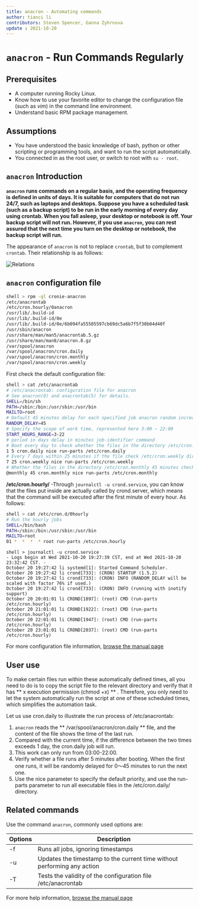 ```yaml
---
title: anacron - Automating commands
author: tianci li
contributors: Steven Spencer, Ganna Zyhrnova
update : 2021-10-20
---
```


#  `anacron` - Run Commands Regularly

##  Prerequisites

* A computer running Rocky Linux.
* Know how to use your favorite editor to change the configuration file (such as *vim*) in the command line environment.
* Understand basic RPM package management.

##  Assumptions

* You have understood the basic knowledge of bash, python or other scripting or programming tools, and want to run the script automatically.
* You connected in as the root user, or switch to root with `su - root`.

##  `anacron` Introduction

**`anacron` runs commands on a regular basis, and the operating frequency is defined in units of days. It is suitable for computers that do not run 24/7, such as laptops and desktops. Suppose you have a scheduled task (such as a backup script) to be run in the early morning of every day using crontab. When you fall asleep, your desktop or notebook is off. Your backup script will not run. However, if you use `anacron`, you can rest assured that the next time you turn on the desktop or notebook, the backup script will run.**

The appearance of `anacron` is not to replace `crontab`, but to complement `crontab`. Their relationship is as follows:

![ Relations ](../images/anacron_01.png)

## `anacron` configuration file

```bash
shell > rpm -ql cronie-anacron
/etc/anacrontab
/etc/cron.hourly/0anacron
/usr/lib/.build-id
/usr/lib/.build-id/0e
/usr/lib/.build-id/0e/6b094fa55505597cb69dc5a6b7f5f30b04d40f
/usr/sbin/anacron
/usr/share/man/man5/anacrontab.5.gz
/usr/share/man/man8/anacron.8.gz
/var/spool/anacron
/var/spool/anacron/cron.daily
/var/spool/anacron/cron.monthly
/var/spool/anacron/cron.weekly
```

First check the default configuration file:
```bash
shell > cat /etc/anacrontab
# /etc/anacrontab: configuration file for anacron
# See anacron(8) and anacrontab(5) for details.
SHELL=/bin/sh
PATH=/sbin:/bin:/usr/sbin:/usr/bin
MAILTO=root
# Default 45 minutes delay for each specified job anacron random increase 0-45 minutes.
RANDOM_DELAY=45
# Specify the scope of work time, represented here 3:00 ~ 22:00
START_HOURS_RANGE=3-22
# period in days delay in minutes job-identifier command
# Boot every day to check whether the files in the directory /etc/cron.daily be executed in 5 minutes, if not executed today, then to the next
1 5 cron.daily nice run-parts /etc/cron.daily
# Every 7 days within 25 minutes if the file check /etc/cron.weekly directory is executed after boot, if not executed within a week, it will be executed next
7 25 cron.weekly nice run-parts /etc/cron.weekly
# Whether the files in the directory /etc/cron.monthly 45 minutes checking is performed after every start for a month
@monthly 45 cron.monthly nice run-parts /etc/cron.monthly
```

**/etc/cron.hourly/** -Through `journalctl -u crond.service`, you can know that the files put inside are actually called by crond.server, which means that the command will be executed after the first minute of every hour. As follows:

```bash
shell > cat /etc/cron.d/0hourly
# Run the hourly jobs
SHELL=/bin/bash
PATH=/sbin:/bin:/usr/sbin:/usr/bin
MAILTO=root
01 *  *  *  * root run-parts /etc/cron.hourly
```
```
shell > journalctl -u crond.service
- Logs begin at Wed 2021-10-20 19:27:39 CST, end at Wed 2021-10-20 23:32:42 CST. -
October 20 19:27:42 li systemd[1]: Started Command Scheduler.
October 20 19:27:42 li crond[733]: (CRON) STARTUP (1.5.2)
October 20 19:27:42 li crond[733]: (CRON) INFO (RANDOM_DELAY will be scaled with factor 76% if used.)
October 20 19:27:42 li crond[733]: (CRON) INFO (running with inotify support)
October 20 20:01:01 li CROND[1897]: (root) CMD (run-parts /etc/cron.hourly)
October 20 21:01:01 li CROND[1922]: (root) CMD (run-parts /etc/cron.hourly)
October 20 22:01:01 li CROND[1947]: (root) CMD (run-parts /etc/cron.hourly)
October 20 23:01:01 li CROND[2037]: (root) CMD (run-parts /etc/cron.hourly)

```

For more configuration file information, [browse the manual page](https://man7.org/linux/man-pages/man5/anacrontab.5.html)

## User use

To make certain files run within these automatically defined times, all you need to do is to copy the script file to the relevant directory and verify that it has ** x execution permission (chmod +x) ** . Therefore, you only need to let the system automatically run the script at one of these scheduled times, which simplifies the automation task.

Let us use cron.daily to illustrate the run process of /etc/anacrontab:

1. `anacron` reads the ** /var/spool/anacron/cron.daily ** file, and the content of the file shows the time of the last run.
2. Compared with the current time, if the difference between the two times exceeds 1 day, the cron.daily job will run.
3. This work can only run from 03:00-22:00.
4. Verify whether a file runs after 5 minutes after booting. When the first one runs, it will be randomly delayed for 0～45 minutes to run the next one.
5. Use the nice parameter to specify the default priority, and use the run-parts parameter to run all executable files in the /etc/cron.daily/ directory.

## Related commands

Use the command `anacron`, commonly used options are:

| Options | Description |
| --- | --- |
| -f | Runs all jobs, ignoring timestamps |
| -u | Updates the timestamp to the current time without performing any action |
| -T | Tests the validity of the configuration file /etc/anacrontab |

For more help information, [browse the manual page](https://man7.org/linux/man-pages/man8/anacron.8.html)
